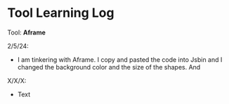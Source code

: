 # Tool Learning Log
Tool: **Aframe**

2/5/24:
* I am tinkering with Aframe. I copy and pasted the code into Jsbin and I changed the background color and the size of the shapes. And 

X/X/X:
* Text
